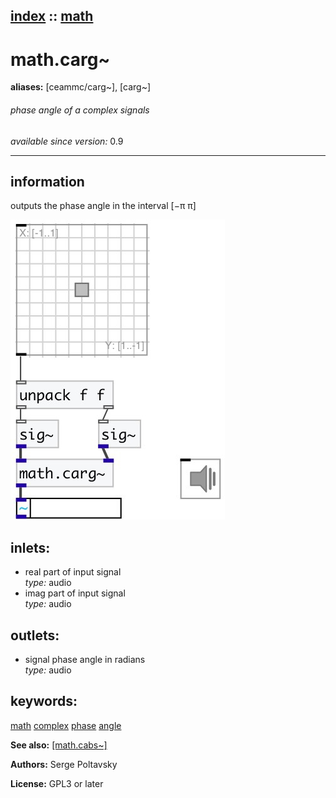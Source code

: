 [index](index.html) :: [math](category_math.html)
---

# math.carg~
**aliases:** [ceammc/carg\~], [carg\~]


###### phase angle of a complex signals

*available since version:* 0.9

---


## information
outputs the phase angle in the interval [−π π]


[![example](../examples/img/math.carg~.jpg)](../examples/pd/math.carg~.pd)









## inlets:

* real part of input signal<br>
_type:_ audio
* imag part of input signal<br>
_type:_ audio



## outlets:

* signal phase angle in radians<br>
_type:_ audio



## keywords:

[math](keywords/math.html)
[complex](keywords/complex.html)
[phase](keywords/phase.html)
[angle](keywords/angle.html)



**See also:**
[\[math.cabs~\]](math.cabs~.html)




**Authors:** Serge Poltavsky




**License:** GPL3 or later





